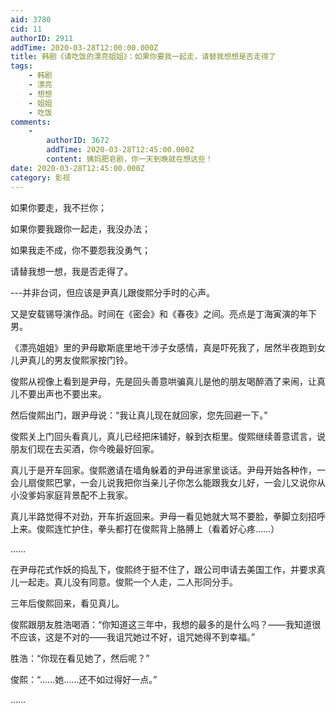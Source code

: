 ```yaml
---
aid: 3780
cid: 11
authorID: 2911
addTime: 2020-03-28T12:00:00.000Z
title: 韩剧《请吃饭的漂亮姐姐》：如果你要我一起走，请替我想想是否走得了
tags:
    - 韩剧
    - 漂亮
    - 想想
    - 姐姐
    - 吃饭
comments:
    -
        authorID: 3672
        addTime: 2020-03-28T12:45:00.000Z
        content: 姨妈肥皂剧，你一天到晚就在想这些！
date: 2020-03-28T12:45:00.000Z
category: 影视
---
```


如果你要走，我不拦你；

如果你要我跟你一起走，我没办法；

如果我走不成，你不要怨我没勇气；

请替我想一想，我是否走得了。

\---并非台词，但应该是尹真儿跟俊熙分手时的心声。

又是安载锡导演作品。时间在《密会》和《春夜》之间。亮点是丁海寅演的年下男。

《漂亮姐姐》里的尹母歇斯底里地干涉子女感情，真是吓死我了，居然半夜跑到女儿尹真儿的男友俊熙家按门铃。

俊熙从视像上看到是尹母，先是回头善意哄骗真儿是他的朋友喝醉酒了来闹，让真儿不要出声也不要出来。

然后俊熙出门，跟尹母说：“我让真儿现在就回家，您先回避一下。”

俊熙关上门回头看真儿，真儿已经把床铺好，躲到衣柜里。俊熙继续善意谎言，说朋友们现在去买酒，你今晚最好回家。

真儿于是开车回家。俊熙邀请在墙角躲着的尹母进家里谈话。尹母开始各种作，一会儿扇俊熙巴掌，一会儿说我把你当亲儿子你怎么能跟我女儿好，一会儿又说你从小没爹妈家庭背景配不上我家。

真儿半路觉得不对劲，开车折返回来。尹母一看见她就大骂不要脸，拳脚立刻招呼上来。俊熙连忙护住，拳头都打在俊熙背上胳膊上（看着好心疼……）

……

在尹母花式作妖的捣乱下，俊熙终于挺不住了，跟公司申请去美国工作，并要求真儿一起走。真儿没有同意。俊熙一个人走，二人形同分手。

三年后俊熙回来，看见真儿。

俊熙跟朋友胜浩喝酒：“你知道这三年中，我想的最多的是什么吗？——我知道很不应该，这是不对的——我诅咒她过不好，诅咒她得不到幸福。”

胜浩：“你现在看见她了，然后呢？”

俊熙：“……她……还不如过得好一点。”

……
